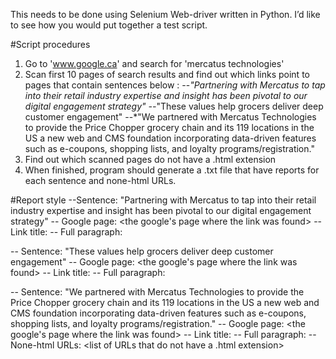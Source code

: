 This needs to be done using Selenium Web-driver written in Python. I’d like to see how you would put together a test script.
 
#Script procedures
1. Go to 'www.google.ca' and search for 'mercatus technologies'
2. Scan first 10 pages of search results and find out which links point to pages that contain sentences below :
--*"Partnering with Mercatus to tap into their retail industry expertise and insight has been pivotal to our digital
engagement strategy"
--*"These values help grocers deliver deep customer engagement"
--*"We partnered with Mercatus Technologies to provide the Price Chopper grocery chain and its 119 locations in the US a
new web and CMS foundation incorporating data-driven features such as e-coupons, shopping lists, and loyalty
programs/registration."
3. Find out which scanned pages do not have a .html extension
4. When finished, program should generate a .txt file that have reports for each sentence and none-html URLs.
 
#Report style
--Sentence: "Partnering with Mercatus to tap into their retail industry expertise and insight has been pivotal to our
digital engagement strategy"
-- Google page: <the google's page where the link was found>
-- Link title: <the title of the link on google results page that contains sentence>
-- Full paragraph: <the full paragraph that contains the required sentence>
 
-- Sentence: "These values help grocers deliver deep customer engagement"
-- Google page: <the google's page where the link was found>
-- Link title: <the title of the link on google results page that contains sentence>
-- Full paragraph: <the full paragraph that contains the required sentence>
 
-- Sentence: "We partnered with Mercatus Technologies to provide the Price Chopper grocery chain and its 119 locations in
the US a new web and CMS foundation incorporating data-driven features such as e-coupons, shopping lists, and loyalty
programs/registration."
-- Google page: <the google's page where the link was found>
-- Link title: <the title of the link on google results page that contains sentence>
-- Full paragraph: <the full paragraph that contains the required sentence>
-- None-html URLs: <list of URLs that do not have a .html extension>